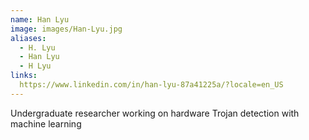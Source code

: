 ```yaml
---
name: Han Lyu
image: images/Han-Lyu.jpg
aliases:
  - H. Lyu
  - Han Lyu
  - H Lyu
links:
  https://www.linkedin.com/in/han-lyu-87a41225a/?locale=en_US
---
```


Undergraduate researcher working on hardware Trojan detection with machine learning
